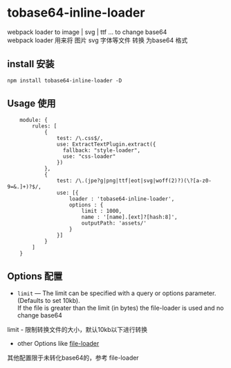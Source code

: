 # tobase64-inline-loader

webpack loader to image | svg | ttf ... to change base64 <br/>
webpack loader 用来将 图片 svg 字体等文件  转换 为base64 格式

## install 安装

    npm install tobase64-inline-loader -D



## Usage 使用

```
    module: {
        rules: [
            {
                test: /\.css$/,
                use: ExtractTextPlugin.extract({
                  fallback: "style-loader",
                  use: "css-loader"
                })
            },
            {
                test: /\.(jpe?g|png|ttf|eot|svg|woff(2)?)(\?[a-z0-9=&.]+)?$/,
                use: [{
                    loader : 'tobase64-inline-loader',
                    options : {
                        limit : 1000,
                        name : '[name].[ext]?[hash:8]',
                        outputPath: 'assets/'
                    }
                }]
            }
        ]
    }
```

## Options 配置

* `limit` — The limit can be specified with a query or options parameter. (Defaults to set 10kb).<br />
If the file is greater than the limit (in bytes) the file-loader is used and no change base64

limit  - 限制转换文件的大小，默认10kb以下进行转换

* other Options like  [file-loader](https://github.com/webpack-contrib/file-loader)

其他配置限于未转化base64的，参考 file-loader
